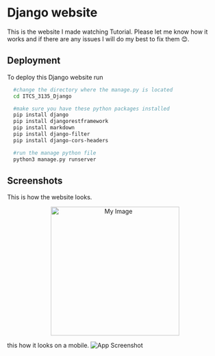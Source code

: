 # Django website

This is the website I made watching Tutorial. Please let me know how it works and if there are any issues I will do my best to fix them 😊.





## Deployment

To deploy this Django website run

```bash
  #change the directory where the manage.py is located
  cd ITCS_3135_Django

  #make sure you have these python packages installed
  pip install django
  pip install djangorestframework
  pip install markdown
  pip install django-filter
  pip install django-cors-headers 

  #run the manage python file
  python3 manage.py runserver
```



## Screenshots

This is how the website looks.
<div style="text-align: center;">
    <img src="https://drive.google.com/uc?id=1dt7UFHYf2WIyy-In-xPDsTDdhVO7FLIp" alt="My Image" style="width: 300px; height: auto;">
</div>


this how it looks on a mobile.
![App Screenshot](https://drive.google.com/uc?id=1TM3wKY8vo6NSpYzJLIRAxGwdcxnmC1_n)
